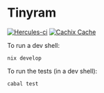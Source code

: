 # Tinyram

[![Hercules-ci][Herc badge]][Herc link]
[![Cachix Cache][Cachix badge]][Cachix link]

[Herc badge]: https://img.shields.io/badge/ci--by--hercules-green.svg
[Herc link]: https://hercules-ci.com/github/Orbis-Tertius/tinyram
[Cachix badge]: https://img.shields.io/badge/cachix-private_Orbis--Tertius-blue.svg
[Cachix link]: https://private-Orbis-Tertius.cachix.org

To run a dev shell:

```
nix develop
```

To run the tests (in a dev shell):

```
cabal test
```

